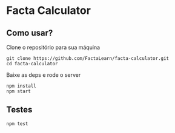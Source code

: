 # Facta Calculator

## Como usar?

Clone o repositório para sua máquina

```
git clone https://github.com/FactaLearn/facta-calculator.git
cd facta-calculator
```

Baixe as deps e rode o server

```
npm install
npm start
```

## Testes

```
npm test
```
